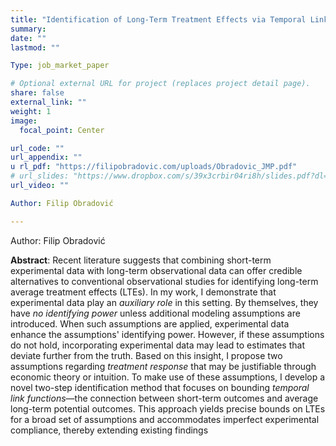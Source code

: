 ```yaml
---
title: "Identification of Long-Term Treatment Effects via Temporal Links, Observational, and Experimental Data"
summary:
date: ""
lastmod: ""

Type: job_market_paper

# Optional external URL for project (replaces project detail page).
share: false
external_link: ""
weight: 1
image:
  focal_point: Center

url_code: ""
url_appendix: ""
u rl_pdf: "https://filipobradovic.com/uploads/Obradovic_JMP.pdf"
# url_slides: "https://www.dropbox.com/s/39x3crbir04ri8h/slides.pdf?dl=0"
url_video: ""

Author: Filip Obradović

---
```


Author: Filip Obradović

**Abstract**: Recent literature suggests that combining short-term experimental data with long-term observational data can offer credible alternatives to conventional observational studies for identifying long-term average treatment effects (LTEs). In my work, I demonstrate that experimental data play an *auxiliary role* in this setting. By themselves, they have *no identifying power* unless additional modeling assumptions are introduced. When such assumptions are applied, experimental data enhance the assumptions' identifying power. However, if these assumptions do not hold, incorporating experimental data may lead to estimates that deviate further from the truth. Based on this insight, I propose two assumptions regarding *treatment response* that may be justifiable through economic theory or intuition. To make use of these assumptions, I develop a novel two-step identification method that focuses on bounding *temporal link functions*—the connection between short-term outcomes and average long-term potential outcomes. This approach yields precise bounds on LTEs for a broad set of assumptions and accommodates imperfect experimental compliance, thereby extending existing findings

